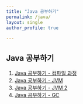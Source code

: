 ```yaml
---
title: "Java 공부하기"
permalink: /java/
layout: single
author_profile: true

---
```


## Java 공부하기

1. [Java 공부하기 - 컴파일 과정]({{site.url}}/java/java-1/)
2. [Java 공부하기 - JVM]({{site.url}}/java/java-2/)
3. [Java 공부하기 - JVM 2]({{site.url}}/java/java-3/)
4. [Java 공부하기 - GC]({{site.url}}/java/java-4/)

